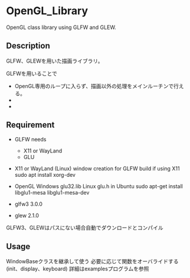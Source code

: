 # OpenGL_Library

OpenGL class library using GLFW and GLEW.

## Description
GLFW、GLEWを用いた描画ライブラリ。

GLFWを用いることで
* OpenGL専用のループに入らず、描画以外の処理をメインルーチンで行える。
* 
* 

## Requirement
* GLFW needs
    * X11 or WayLand
    * GLU

* X11 or WayLand (Linux) window creation
for GLFW build
if using X11
    sudo apt install xorg-dev
* OpenGL
    Windows glu32.lib
    Linux   glu.h
        in Ubuntu
            sudo apt-get install libglu1-mesa libglu1-mesa-dev

* glfw3 3.0.0
* glew 2.1.0

GLFW3、GLEWはパスにない場合自動でダウンロードとコンパイル

## Usage
WindowBaseクラスを継承して使う
必要に応じて関数をオーバライドする(init、display、keyboard)
詳細はexamplesプログラムを参照

